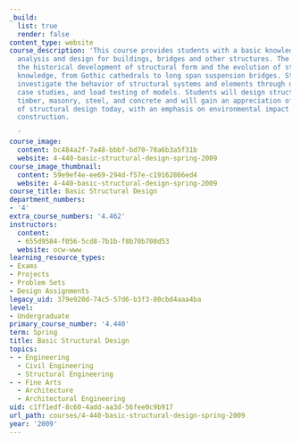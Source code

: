 ```yaml
---
_build:
  list: true
  render: false
content_type: website
course_description: 'This course provides students with a basic knowledge of structural
  analysis and design for buildings, bridges and other structures. The course emphasizes
  the historical development of structural form and the evolution of structural design
  knowledge, from Gothic cathedrals to long span suspension bridges. Students will
  investigate the behavior of structural systems and elements through design exercises,
  case studies, and load testing of models. Students will design structures using
  timber, masonry, steel, and concrete and will gain an appreciation of the importance
  of structural design today, with an emphasis on environmental impact of large scale
  construction.

  '
course_image:
  content: bc484a2f-7a48-bbbf-bd70-78a6b3a5f31b
  website: 4-440-basic-structural-design-spring-2009
course_image_thumbnail:
  content: 59e9ef4e-ee69-294d-f57e-c19162866ed4
  website: 4-440-basic-structural-design-spring-2009
course_title: Basic Structural Design
department_numbers:
- '4'
extra_course_numbers: '4.462'
instructors:
  content:
  - 655d9584-f056-5cd8-7b1b-f8b70b708d53
  website: ocw-www
learning_resource_types:
- Exams
- Projects
- Problem Sets
- Design Assignments
legacy_uid: 379e920d-74c5-57d6-b3f3-80cbd4aaa4ba
level:
- Undergraduate
primary_course_number: '4.440'
term: Spring
title: Basic Structural Design
topics:
- - Engineering
  - Civil Engineering
  - Structural Engineering
- - Fine Arts
  - Architecture
  - Architectural Engineering
uid: c1ff1edf-8c60-4add-aa3d-56fee0c9b917
url_path: courses/4-440-basic-structural-design-spring-2009
year: '2009'
---
```

